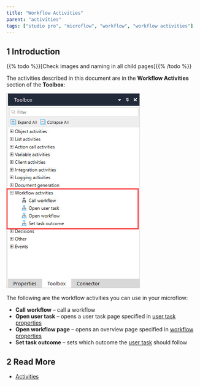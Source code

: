 ```yaml
---
title: "Workflow Activities"
parent: "activities"
tags: ["studio pro", "microflow", "workflow", "workflow activities"]
---
```


## 1 Introduction

{{% todo %}}[Check images and naming in all child pages]{{% /todo %}}

The activities described in this document are in the **Workflow Activities** section of the **Toolbox**:

![Workflow Activities](attachments/workflow-activities/workflow-activities.jpg)

The following are the workflow activities you can use in your microflow:

* **Call workflow** – call a workflow
* **Open user task** – opens a user task page specified in [user task properties](user-task) 
* **Open workflow page** – opens an overview page specified in [workflow properties](workflow-properties)
* **Set task outcome** – sets which outcome the [user task](user-task) should follow

## 2 Read More

* [Activities](activities)